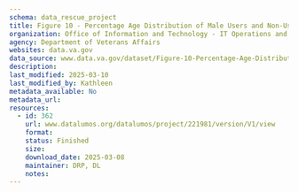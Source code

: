 ```yaml
---
schema: data_rescue_project 
title: Figure 10 - Percentage Age Distribution of Male Users and Non-Users FY2018
organization: Office of Information and Technology - IT Operations and Services (ITOPS)
agency: Department of Veterans Affairs
websites: data.va.gov
data_source: www.data.va.gov/dataset/Figure-10-Percentage-Age-Distribution-of-Male-User/xkey-42d9
description: 
last_modified: 2025-03-10
last_modified_by: Kathleen
metadata_available: No
metadata_url: 
resources:
  - id: 362
    url: www.datalumos.org/datalumos/project/221981/version/V1/view
    format: 
    status: Finished
    size: 
    download_date: 2025-03-08
    maintainer: DRP, DL
    notes: 
---
```


